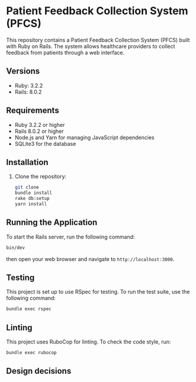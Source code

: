 # Patient Feedback Collection System (PFCS)
This repository contains a Patient Feedback Collection System (PFCS) built with Ruby on Rails. The system allows healthcare providers to collect feedback from patients through a web interface.

## Versions
- Ruby: 3.2.2
- Rails: 8.0.2

## Requirements
- Ruby 3.2.2 or higher
- Rails 8.0.2 or higher
- Node.js and Yarn for managing JavaScript dependencies
- SQLite3 for the database

## Installation
1. Clone the repository:
   ```bash
   git clone
   bundle install
   rake db:setup
   yarn install
   ```

## Running the Application
To start the Rails server, run the following command:

```bash
bin/dev
```

then open your web browser and navigate to `http://localhost:3000`.

## Testing
This project is set up to use RSpec for testing. To run the test suite, use the following command:

```bash
bundle exec rspec
```

## Linting
This project uses RuboCop for linting. To check the code style, run:

```bash
bundle exec rubocop
```

## Design decisions